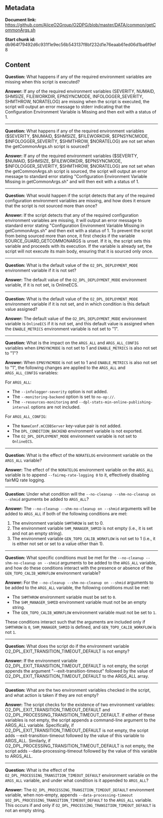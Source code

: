 ## Metadata

**Document link:** https://github.com/AliceO2Group/O2DPG/blob/master/DATA/common/getCommonArgs.sh

**Start chunk id:** db964f79492d6c931f1e9ec56b543137f8bf232d1e76eaab61ed06d1ba6f9ef8

## Content

**Question:** What happens if any of the required environment variables are missing when this script is executed?

**Answer:** If any of the required environment variables (SEVERITY, NUMAID, SHMSIZE, FILEWORKDIR, EPNSYNCMODE, INFOLOGGER_SEVERITY, SHMTHROW, NORATELOG) are missing when the script is executed, the script will output an error message to stderr indicating that the Configuration Environment Variable is Missing and then exit with a status of 1.

---

**Question:** What happens if any of the required environment variables ($SEVERITY, $NUMAID, $SHMSIZE, $FILEWORKDIR, $EPNSYNCMODE, $INFOLOGGER_SEVERITY, $SHMTHROW, $NORATELOG) are not set when the getCommonArgs.sh script is sourced?

**Answer:** If any of the required environment variables ($SEVERITY, $NUMAID, $SHMSIZE, $FILEWORKDIR, $EPNSYNCMODE, $INFOLOGGER_SEVERITY, $SHMTHROW, $NORATELOG) are not set when the getCommonArgs.sh script is sourced, the script will output an error message to standard error stating "Configuration Environment Variable Missing in getCommonArgs.sh" and will then exit with a status of 1.

---

**Question:** What would happen if the script detects that any of the required configuration environment variables are missing, and how does it ensure that the script is not sourced more than once?

**Answer:** If the script detects that any of the required configuration environment variables are missing, it will output an error message to standard error stating "Configuration Environment Variable Missing in getCommonArgs.sh" and then exit with a status of 1. To prevent the script from being sourced more than once, it first checks if the variable SOURCE_GUARD_GETCOMMONARGS is unset. If it is, the script sets this variable and proceeds with its execution. If the variable is already set, the script will not execute its main body, ensuring that it is sourced only once.

---

**Question:** What is the default value of the `O2_DPL_DEPLOYMENT_MODE` environment variable if it is not set?

**Answer:** The default value of the `O2_DPL_DEPLOYMENT_MODE` environment variable, if it is not set, is OnlineECS.

---

**Question:** What is the default value of the `O2_DPL_DEPLOYMENT_MODE` environment variable if it is not set, and in which condition is this default value assigned?

**Answer:** The default value of the `O2_DPL_DEPLOYMENT_MODE` environment variable is `OnlineECS` if it is not set, and this default value is assigned when the `ENABLE_METRICS` environment variable is not set to "1".

---

**Question:** What is the impact on the `ARGS_ALL` and `ARGS_ALL_CONFIG` variables when `EPNSYNCMODE` is not set to 1 and `ENABLE_METRICS` is also not set to "1"?

**Answer:** When `EPNSYNCMODE` is not set to 1 and `ENABLE_METRICS` is also not set to "1", the following changes are applied to the `ARGS_ALL` and `ARGS_ALL_CONFIG` variables:

For `ARGS_ALL`:
- The `--infologger-severity` option is not added.
- The `--monitoring-backend` option is set to `no-op://`.
- The `--resources-monitoring` and `--dpl-stats-min-online-publishing-interval` options are not included.

For `ARGS_ALL_CONFIG`:
- The `NameConf.mCCDBServer` key-value pair is not added.
- The `DPL_CONDITION_BACKEND` environment variable is not exported.
- The `O2_DPL_DEPLOYMENT_MODE` environment variable is not set to `OnlineECS`.

---

**Question:** What is the effect of the `NORATELOG` environment variable on the `ARGS_ALL` variable?

**Answer:** The effect of the `NORATELOG` environment variable on the `ARGS_ALL` variable is to append `--fairmq-rate-logging 0` to it, effectively disabling fairMQ rate logging.

---

**Question:** Under what condition will the `--no-cleanup --shm-no-cleanup on --shmid` arguments be added to `ARGS_ALL`?

**Answer:** The `--no-cleanup --shm-no-cleanup on --shmid` arguments will be added to `ARGS_ALL` if both of the following conditions are met:
1. The environment variable `SHMTHROW` is set to 0.
2. The environment variable `SHM_MANAGER_SHMID` is not empty (i.e., it is set and not an empty string).
3. The environment variable `GEN_TOPO_CALIB_WORKFLOW` is not set to 1 (i.e., it is either not set or set to a value other than 1).

---

**Question:** What specific conditions must be met for the `--no-cleanup --shm-no-cleanup on --shmid` arguments to be added to the `ARGS_ALL` variable, and how do these conditions interact with the presence or absence of the `GEN_TOPO_CALIB_WORKFLOW` environment variable?

**Answer:** For the `--no-cleanup --shm-no-cleanup on --shmid` arguments to be added to the `ARGS_ALL` variable, the following conditions must be met:
- The `SHMTHROW` environment variable must be set to `0`.
- The `SHM_MANAGER_SHMID` environment variable must not be an empty string.
- The `GEN_TOPO_CALIB_WORKFLOW` environment variable must not be set to `1`.

These conditions interact such that the arguments are included only if `SHMTHROW` is `0`, `SHM_MANAGER_SHMID` is defined, and `GEN_TOPO_CALIB_WORKFLOW` is not `1`.

---

**Question:** What does the script do if the environment variable O2_DPL_EXIT_TRANSITION_TIMEOUT_DEFAULT is not empty?

**Answer:** If the environment variable O2_DPL_EXIT_TRANSITION_TIMEOUT_DEFAULT is not empty, the script appends the argument "--exit-transition-timeout" followed by the value of O2_DPL_EXIT_TRANSITION_TIMEOUT_DEFAULT to the ARGS_ALL array.

---

**Question:** What are the two environment variables checked in the script, and what action is taken if they are not empty?

**Answer:** The script checks for the existence of two environment variables: O2_DPL_EXIT_TRANSITION_TIMEOUT_DEFAULT and O2_DPL_PROCESSING_TRANSITION_TIMEOUT_DEFAULT. If either of these variables is not empty, the script appends a command-line argument to the ARGS_ALL variable. Specifically, if O2_DPL_EXIT_TRANSITION_TIMEOUT_DEFAULT is not empty, the script adds --exit-transition-timeout followed by the value of this variable to ARGS_ALL. Similarly, if O2_DPL_PROCESSING_TRANSITION_TIMEOUT_DEFAULT is not empty, the script adds --data-processing-timeout followed by the value of this variable to ARGS_ALL.

---

**Question:** What is the effect of the `O2_DPL_PROCESSING_TRANSITION_TIMEOUT_DEFAULT` environment variable on the `ARGS_ALL` variable, and under what condition is it appended to `ARGS_ALL`?

**Answer:** The `O2_DPL_PROCESSING_TRANSITION_TIMEOUT_DEFAULT` environment variable, when non-empty, appends `--data-processing-timeout $O2_DPL_PROCESSING_TRANSITION_TIMEOUT_DEFAULT` to the `ARGS_ALL` variable. This occurs if and only if `O2_DPL_PROCESSING_TRANSITION_TIMEOUT_DEFAULT` is not an empty string.